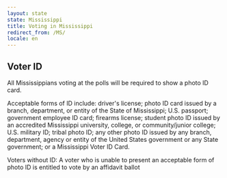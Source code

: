 ```yaml
---
layout: state
state: Mississippi
title: Voting in Mississippi
redirect_from: /MS/
locale: en
---
```


## Voter ID

All Mississippians voting at the polls will be required to show a photo ID card.

Acceptable forms of ID include: driver's license; photo ID card issued by a branch, department, or entity of the State of Mississippi; U.S. passport; government employee ID card; firearms license; student photo ID issued by an accredited Mississippi university, college, or community/junior college; U.S. military ID; tribal photo ID; any other photo ID issued by any branch, department, agency or entity of the United States government or any State government; or a Mississippi Voter ID Card.

Voters without ID: A voter who is unable to present an acceptable form of photo ID is entitled to vote by an affidavit ballot
